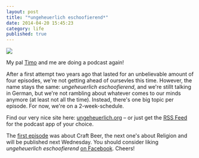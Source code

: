 ```yaml
---
layout: post
title: "*ungeheuerlich eschoofierend*"
date: 2014-04-20 15:45:23
category: life
published: true
---
```


<p class="pic"><a href="http://www.ungeheuerlich.org/"><img src="http://blog.timmschoof.com/images/uecover.png"></a><br></p>

My pal [Timo](http://timoheuer.com/) and me are doing a podcast again! 

After a first attempt two years ago that lasted for an unbelievable amount of four episodes, we're not getting ahead of oursevles this time. However, the name stays the same: *ungeheuerlich eschoofierend*, and we're stillt talking in German, but we're not rambling about whatever comes to our minds anymore (at least not all the time). Instead, there's one big topic per episode. For now, we're on a 2-week-schedule.

Find our very nice site here: [ungeheuerlich.org](http://www.ungeheuerlich.org/) – or just get the [RSS Feed](http://www.ungeheuerlich.org/episoden?format=rss) for the podcast app of your choice.

The [first episode](http://www.ungeheuerlich.org/episoden/1-craft-beer) was about Craft Beer, the next one's about Religion and will be published next Wednesday. You should consider liking *ungeheuerlich eschoofierend* [on Facebook](https://www.facebook.com/ungeheuerlicheschoofierend/). Cheers!
